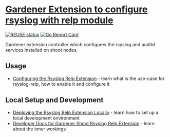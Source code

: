 # [Gardener Extension to configure rsyslog with relp module](https://gardener.cloud)

[![REUSE status](https://api.reuse.software/badge/github.com/gardener/gardener-extension-shoot-rsyslog-relp)](https://api.reuse.software/info/github.com/gardener/gardener-extension-shoot-rsyslog-relp)
[![Go Report Card](https://goreportcard.com/badge/github.com/gardener/gardener-extension-shoot-rsyslog-relp)](https://goreportcard.com/report/github.com/gardener/gardener-extension-shoot-rsyslog-relp)

Gardener extension controller which configures the rsyslog and auditd services installed on shoot nodes.

## Usage

- [Configuring the Rsyslog Relp Extension](docs/usage/configuration.md) - learn what is the use-case for rsyslog-relp, how to enable it and configure it

## Local Setup and Development

* [Deploying the Rsyslog Relp Extension Locally](docs/development/getting-started.md) - learn how to set up a local development environment
* [Developer Docs for Gardener Shoot Rsyslog Relp Extension](docs/development/shoot-rsyslog-relp.md) -  learn about the inner workings